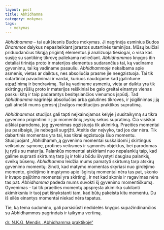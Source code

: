 ```yaml
---
layout: post
title: Abhidhamma
category: mokymas
tags:
  - mokymas
---
```

_Abhidhamma_ – tai aukštesnis Budos mokymas. Ji nagrinėja esminius Budos _Dhammos_ dalykus nepasitelkiant įprastos sutartinės teminijos. Mūsų buičiai priduodančius tikrąją prigimtį elementus ji analizuoja tiesiogai, o visa kas susiję su santikinę tikrovę paliekama neliečiant. _Abhidhammos_ knygos itin detaliai tirinėja proto ir materijos elementus sudarančius tai, ką vadiname gyvenimu, tai ką vadiname pasauliu. _Abhidhammoje_ nekalbama apie asmenis, vietas ar daiktus, nes absoliučia prasme jie neegzistuoja. Tai tik sutartiniai pavadinimai ir vardai, kuriuos naudojame kad įgalintume atpažinimą ir bendravimą. Tai ką vadiname asmeniu, vieta ar daiktu yra tik skirtingų rūšių proto ir materijos reiškiniai be galo greitai einantys vienas paskui kitą ir taip padarantys besitęsiančios vienumos įspūdį. Tad _Abhidhamma_ nagrinėja absoliučias arba galutines tikroves, ir įsigilinimas į ją gali atnešti mums geresnį įžvalgos meditacijos praktikos supratimą.

_Abhidhammos_ studijos gali tapti neįkainojamos kelyje į susitaikymą su tikra gyvenimo prigimtimi ir į jo momentinių įvykių sekos supratimą. Čia visiškai aiškiai parodoma, jog gyvenimas egzistuoja tik akimirką. Praeities momentai jau pasibaigė, jie nebegali sugrįžti. Ateitis dar neįvyko, tad jos dar nėra. Tik dabartinis momentas yra tai, kas tikrai egzistuoja šiuo momentu. Studijuojant _Abhidhamm_ą gyvenimo momentai suskaidomi į skirtingus veiksnius: sąmonę, protines veiksmes ir sąmonės objektus, bei parodomas jų ryšis su materija. Palankūs momentai atskiriami nuo nepalankių taip, kad galime suprasti skirtumą tarp jų ir tokiu būdu išvystyti daugiau palankių, sveikų būsenų. _Abhidhamma_ leidžia mums pamatyti skirtumą tarp atskirų gyvenimo momentų: žinoti, kad matymo momentas skyriasi nuo girdėjimo momento, girdėjimo ir mąstymo apie išgirstą momentai nėra tas pat, skonio ir kvapo pajūtimo momentai yra skirtingi, ir net kad skonis ir ragavimas nėra tas pat. _Abhidhamma_ padeda mums suvokti šį gyvenimo momentiškumą. Gyvenimas – tai tik praeities momentų apspręsta akimirka sukilanti akimirksniu ir tuoj pat išnykstanti tam, kad būtų pakeista kitu momentu. Du iš eilės einantys momentai niekad nėra tapatus. 

Tie, ką tema sudomino, gali parsisiūsti nedidelės knygos supažindinančios su Abhidhammos pagrindais ir taikymu vertimą. 

[dr. N.K.G. Mendis „Abhidhamma praktikoje“](https://drive.google.com/file/d/0B_euB8S3YuRycm54UTI5WW1oZ0Y4X05fc1k1dWNXVFdxTkpF/view)
